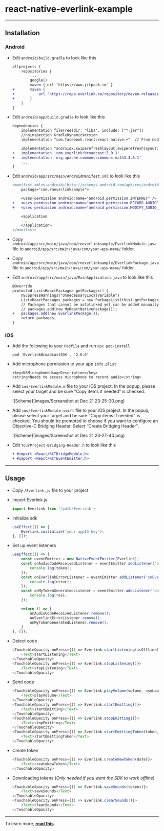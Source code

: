 # react-native-everlink-example

---

## Installation

### Android

- Edit `android/build.gradle` to look like this

    ```diff
    allprojects {
        repositories {
            ...
            google()
            maven { url 'https://www.jitpack.io' }
    +       maven {
    +           url "https://repo.everlink.co/repository/maven-releases/"
    +       }
        }
    }
    ```

- Edit `android/app/build.gradle` to look like this

    ```diff
    dependencies {
        implementation fileTree(dir: "libs", include: ["*.jar"])
        //noinspection GradleDynamicVersion
        implementation "com.facebook.react:react-native:+"  // From node_modules

        implementation "androidx.swiperefreshlayout:swiperefreshlayout:1.0.0"
    +   implementation 'com.everlink:broadcast:2.0.1'
    +   implementation 'org.apache.commons:commons-math3:3.6.1'
        ...
    }
    ```

- Edit `android/app/src/main/AndroidManifest.xml` to look like this

    ```diff
    <manifest xmlns:android="http://schemas.android.com/apk/res/android"
        package="com.rneverlinksample">

        <uses-permission android:name="android.permission.INTERNET" />
    +   <uses-permission android:name="android.permission.RECORD_AUDIO" />
    +   <uses-permission android:name="android.permission.MODIFY_AUDIO_SETTINGS" />

        <application
        ...
        </application>
    </manifest>
    ```

- Copy `android/app/src/main/java/com/rneverlinksample/EverlinkModule.java` file to `android/app/src/main/java/com/your-app-name/` folder.

- Copy `android/app/src/main/java/com/rneverlinksample/EverlinkPackage.java` file to `android/app/src/main/java/com/your-app-name/` folder.

- Edit `android/app/src/main/java/MainApplication.java` to look like this

    ```diff
    @Override
    protected List<ReactPackage> getPackages() {
        @SuppressWarnings("UnnecessaryLocalVariable")
        List<ReactPackage> packages = new PackageList(this).getPackages();
        // Packages that cannot be autolinked yet can be added manually here, for example:
        // packages.add(new MyReactNativePackage());
    +   packages.add(new EverlinkPackage());
        return packages;
    }
    ```

### iOS

- Add the following to your `Podfile` and run `npx pod-install`

    ```
    pod 'EverlinkBroadcastSDK', '2.0.0'
    ```

- Add microphone permission to your app `Info.plist`

    ```
    <key>NSMicrophoneUsageDescription</key>
    <string>Needs to access microphone to record audio</string>
    ```

- Add `ios/EverlinkModule.m` file to your iOS project. In the popup, please select your target and be sure "Copy items if needed" is checked.

    ![Scheme](images/Screenshot at Dec 21 23-25-30.png)

- Add `ios/EverlinkModule.swift` file to your iOS project. In the popup, please select your target and be sure "Copy items if needed" is checked. You should be prompted to choose if you want to configure an Objective-C Bridging Header. Select “Create Bridging Header”.

    ![Scheme](images/Screenshot at Dec 21 23-27-40.png)

- Edit `YourProject-Bridging-Header.h` to look like this

    ```diff
    + #import <React/RCTBridgeModule.h>
    + #import <React/RCTEventEmitter.h>
    ```

---

## Usage

- Copy `/Everlink.js` file to your project

- Import Everlink.js

    ```javascript
    import Everlink from '/path/Everlink';
    ```

- Initialize sdk

    ```javascript
    useEffect(() => {
        Everlink.initialize('your appID key');
    }, []);
    ```

- Set up event listeners

    ```javascript
    useEffect(() => {
        const eventEmitter = new NativeEventEmitter(Everlink);
        const onAudioCodeReceivedListener = eventEmitter.addListener('onAudioCodeReceived', (token) => {
            console.log(token);
        });
        const onEverlinkErrorListener = eventEmitter.addListener('onEverlinkError', (error) => {
            console.log(error);
        });
        const onMyTokenGeneratedListener = eventEmitter.addListener('onMyTokenGenerated', (res) => {
            console.log(res);
        });

        return () => {
            onAudioCodeReceivedListener.remove();
            onEverlinkErrorListener.remove();
            onMyTokenGeneratedListener.remove();
        }
    }, []);
    ```

- Detect code

    ```javascript
    <TouchableOpacity onPress={() => Everlink.startListening(isOffline)}>
        <Text>startListening</Text>
    </TouchableOpacity>
    <TouchableOpacity onPress={() => Everlink.stopListening()}>
        <Text>stopListening</Text>
    </TouchableOpacity>
    ```

- Send code

    ```javascript
    <TouchableOpacity onPress={() => Everlink.playVolume(volume, useLoudspeaker)}>
        <Text>playVolume</Text>
    </TouchableOpacity>
    <TouchableOpacity onPress={() => Everlink.startEmitting()}>
        <Text>startEmitting</Text>
    </TouchableOpacity>
    <TouchableOpacity onPress={() => Everlink.stopEmitting()}>
        <Text>stopEmitting</Text>
    </TouchableOpacity>
    <TouchableOpacity onPress={() => Everlink.startEmittingToken(token, isOffline)}>
        <Text>startEmittingToken</Text>
    </TouchableOpacity>
    ```

- Create token

    ```javascript
    <TouchableOpacity onPress={() => Everlink.createNewToken(date)}>
        <Text>createNewToken</Text>
    </TouchableOpacity>
    ```

- Downloading tokens (*Only needed if you want the SDK to work offline*)

    ```javascript
    <TouchableOpacity onPress={() => Everlink.saveSounds(tokens)}>
        <Text>saveSounds</Text>
    </TouchableOpacity>
    <TouchableOpacity onPress={() => Everlink.clearSounds()}>
        <Text>clearSounds</Text>
    </TouchableOpacity>
    ```

---

To learn more, **[read this](https://reactnative.dev/docs/native-modules-intro)**.